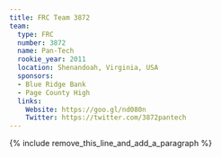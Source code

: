 ```yaml
---
title: FRC Team 3872
team:
  type: FRC
  number: 3872
  name: Pan-Tech
  rookie_year: 2011
  location: Shenandoah, Virginia, USA
  sponsors:
  - Blue Ridge Bank
  - Page County High
  links:
    Website: https://goo.gl/nd080n
    Twitter: https://twitter.com/3872pantech
---
```


{% include remove_this_line_and_add_a_paragraph %}